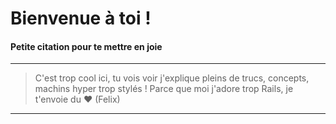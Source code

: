 <h1>Bienvenue à toi !</h1>


<h4>Petite citation pour te mettre en joie </h4>

---

> C'est trop cool ici, tu vois voir j'explique pleins de trucs, concepts, machins hyper trop stylés ! Parce que moi j'adore trop Rails, je t'envoie du :heart: (Felix)

---
